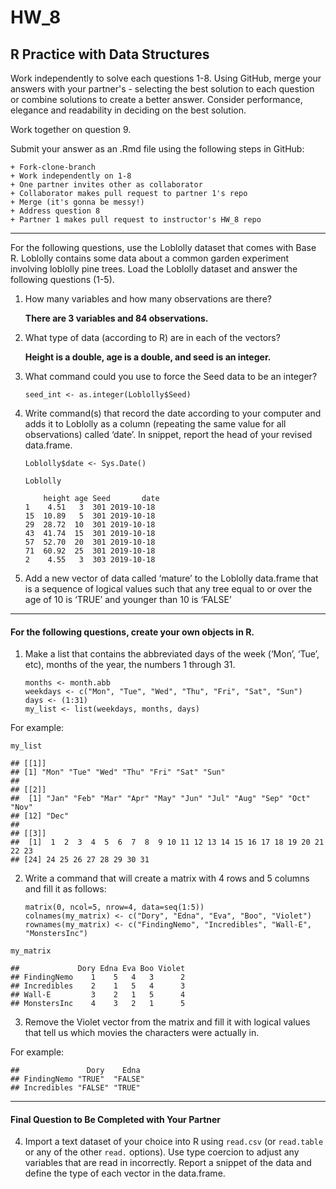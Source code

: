 # HW_8
## R Practice with Data Structures

Work independently to solve each questions 1-8. Using GitHub, merge your answers with your partner's - selecting the best solution to each question or combine solutions to create a better answer.  Consider performance, elegance and readability in deciding on the best solution.

Work together on question 9.

Submit your answer as an .Rmd file using the following steps in GitHub:  

    + Fork-clone-branch 
    + Work independently on 1-8  
    + One partner invites other as collaborator  
    + Collaborator makes pull request to partner 1's repo  
    + Merge (it's gonna be messy!)  
    + Address question 8 
    + Partner 1 makes pull request to instructor's HW_8 repo  

***
For the following questions, use the Loblolly dataset that comes with Base R. Loblolly contains some data about a common garden experiment involving loblolly pine trees. Load the Loblolly dataset and answer the following questions (1-5).

1.  How many variables and how many observations are there?

    __There are 3 variables and 84 observations.__

2.  What type of data (according to R) are in each of the vectors?

    __Height is a double, age is a double, and seed is an integer.__  
    
3.  What command could you use to force the Seed data to be an integer?

    `seed_int <- as.integer(Loblolly$Seed)`
    
4.  Write command(s) that record the date according to your computer and
    adds it to Loblolly as a column (repeating the same value for all
    observations) called ‘date’. In snippet, report the head of your
    revised data.frame.
    
    `Loblolly$date <- Sys.Date()`
    ```
    Loblolly
    
        height age Seed       date
    1    4.51   3  301 2019-10-18
    15  10.89   5  301 2019-10-18
    29  28.72  10  301 2019-10-18
    43  41.74  15  301 2019-10-18
    57  52.70  20  301 2019-10-18
    71  60.92  25  301 2019-10-18
    2    4.55   3  303 2019-10-18
    ```

5.  Add a new vector of data called ‘mature’ to the Loblolly data.frame
    that is a sequence of logical values such that any tree equal to or
    over the age of 10 is ‘TRUE’ and younger than 10 is ‘FALSE’

------------------------------------------------------------------------
#### For the following questions, create your own objects in R.

1.  Make a list that contains the abbreviated days of the week (‘Mon’,
    ‘Tue’, etc), months of the year, the numbers 1 through 31.
    
    ```
    months <- month.abb
    weekdays <- c("Mon", "Tue", "Wed", "Thu", "Fri", "Sat", "Sun")
    days <- (1:31)
    my_list <- list(weekdays, months, days) 
    ```
    
For example:

    my_list

    ## [[1]]
    ## [1] "Mon" "Tue" "Wed" "Thu" "Fri" "Sat" "Sun"
    ## 
    ## [[2]]
    ##  [1] "Jan" "Feb" "Mar" "Apr" "May" "Jun" "Jul" "Aug" "Sep" "Oct" "Nov"
    ## [12] "Dec"
    ## 
    ## [[3]]
    ##  [1]  1  2  3  4  5  6  7  8  9 10 11 12 13 14 15 16 17 18 19 20 21 22 23
    ## [24] 24 25 26 27 28 29 30 31

2.  Write a command that will create a matrix with 4 rows and 5 columns
    and fill it as follows:
    
    ```
    matrix(0, ncol=5, nrow=4, data=seq(1:5))
    colnames(my_matrix) <- c("Dory", "Edna", "Eva", "Boo", "Violet")
    rownames(my_matrix) <- c("FindingNemo", "Incredibles", "Wall-E", "MonstersInc")
    ```
    
<!-- -->

    my_matrix

    ##             Dory Edna Eva Boo Violet
    ## FindingNemo    1    5   4   3      2
    ## Incredibles    2    1   5   4      3
    ## Wall-E         3    2   1   5      4
    ## MonstersInc    4    3   2   1      5

3. Remove the Violet vector from the matrix and fill it with logical values that tell us which movies the characters were actually in.

For example:

<!-- -->

    ##               Dory    Edna   
    ## FindingNemo "TRUE"  "FALSE"
    ## Incredibles "FALSE" "TRUE"
    
***
#### Final Question to Be Completed with Your Partner
4. Import a text dataset of your choice into R using `read.csv` (or `read.table` or any of the other `read.` options). Use type coercion to adjust any variables that are read in incorrectly.  Report a snippet of the data and define the type of each vector in the data.frame.

